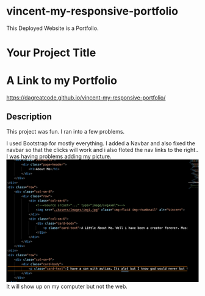 # vincent-my-responsive-portfolio
This Deployed Website is a Portfolio.

# Your Project Title

# A Link to my Portfolio
https://dagreatcode.github.io/vincent-my-responsive-portfolio/


## Description 

This project was fun. I ran into a few problems.

I used Bootstrap for mostly everything.
I added a Navbar and also fixed the navbar so that the clicks will work and i also floted the nav links to the right..
I was having problems adding my picture. <img src="./Assets/Images/ScreenShot1.png">
It will show up on my computer but not the web.
